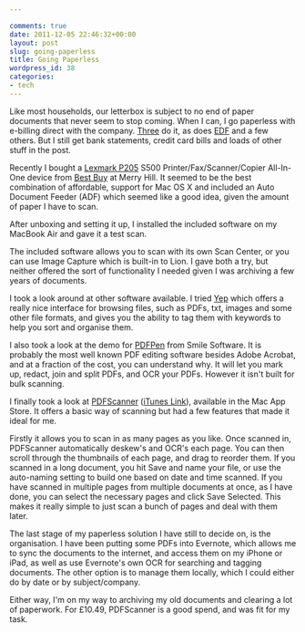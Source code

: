 ```yaml
---

comments: true
date: 2011-12-05 22:46:32+00:00
layout: post
slug: going-paperless
title: Going Paperless
wordpress_id: 38
categories:
- tech
---
```


Like most households, our letterbox is subject to no end of paper documents that never seem to stop coming. When I can, I go paperless with e-billing direct with the company. [Three](http://www.three.co.uk) do it, as does [EDF](http://www.edf.co.uk) and a few others. But I still get bank statements, credit card bills and loads of other stuff in the post.  




Recently I bought a [Lexmark P205](http://www.amazon.co.uk/gp/product/B002OGK698/ref=as_li_ss_tl?ie=UTF8&tag=dombarcom-21&linkCode=as2&camp=1634&creative=19450&creativeASIN=B002OGK698) S500 Printer/Fax/Scanner/Copier All-In-One device from [Best Buy](www.bestbuy.co.uk) at Merry Hill. It seemed to be the best combination of affordable, support for Mac OS X and included an Auto Document Feeder (ADF) which seemed like a good idea, given the amount of paper I have to scan.  




After unboxing and setting it up, I installed the included software on my MacBook Air and gave it a test scan.  




The included software allows you to scan with its own Scan Center, or you can use Image Capture which is built-in to Lion. I gave both a try, but neither offered the sort of functionality I needed given I was archiving a few years of documents.  




I took a look around at other software available. I tried [Yep](http://yepthat.com/yep/index.html) which offers a really nice interface for browsing files, such as PDFs, txt, images and some other file formats, and gives you the ability to tag them with keywords to help you sort and organise them.  




I also took a look at the demo for [PDFPen](smilesoftware.com/PDFpen/index.html) from Smile Software. It is probably the most well known PDF editing software besides Adobe Acrobat, and at a fraction of the cost, you can understand why. It will let you mark up, redact, join and split PDFs, and OCR your PDFs. However it isn't built for bulk scanning.  




I finally took a look at [PDFScanner](http://www.pdfscanner.com) ([iTunes Link](http://itunes.apple.com/gb/app/pdfscanner/id410968114?mt=12)), available in the Mac App Store. It offers a basic way of scanning but had a few features that made it ideal for me.  




Firstly it allows you to scan in as many pages as you like. Once scanned in, PDFScanner automatically deskew's and OCR's each page. You can then scroll through the thumbnails of each page, and drag to reorder them. If you scanned in a long document, you hit Save and name your file, or use the auto-naming setting to build one based on date and time scanned. If you have scanned in multiple pages from multiple documents at once, as I have done, you can select the necessary pages and click Save Selected. This makes it really simple to just scan a bunch of pages and deal with them later.  




The last stage of my paperless solution I have still to decide on, is the organisation. I have been putting some PDFs into Evernote, which allows me to sync the documents to the internet, and access them on my iPhone or iPad, as well as use Evernote's own OCR for searching and tagging documents. The other option is to manage them locally, which I could either do by date or by subject/company.




Either way, I'm on my way to archiving my old documents and clearing a lot of paperwork. For £10.49, PDFScanner is a good spend, and was fit for my task.
